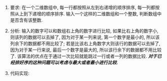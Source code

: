 1. 要求: 在一个二维数组中, 每一行都按照从左到右递增的顺序排序, 每一列都按照从上到下递增的顺序排序. 输入一个这样的二维数组和一个整数, 判断数组中是否含有该整数.

2. 分析: 输入的数字可以和数组右上角的数字进行比较, 如果比右上角的数字小, 则该列的数据可以去掉了, 因为对于某一列来说, 第一个数字是最小的, 所以该列余下的数据都不用比较了; 若是比该右上角数字大则该行的数据可以去掉了, 因为对于某一行来说, 最后一个数字是最大的, 所以该行余下的数据都不用比较了. 该算法的优点在于通过一次比较就能跳过一行或者一列的数据比较. ***对于已经排好序的这种问题可以考虑与最大或者最小进行比较.*** 

3. 代码实现:

   ```java
   
   ```

   

